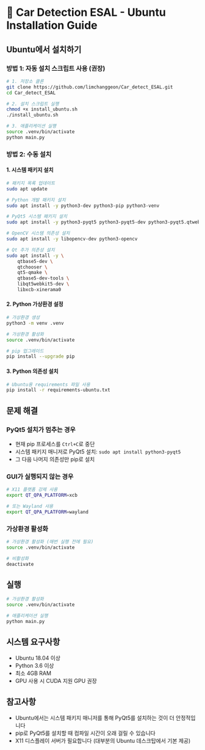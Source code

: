 # 🚗 Car Detection ESAL - Ubuntu Installation Guide

## Ubuntu에서 설치하기

### 방법 1: 자동 설치 스크립트 사용 (권장)

```bash
# 1. 저장소 클론
git clone https://github.com/limchanggeon/Car_detect_ESAL.git
cd Car_detect_ESAL

# 2. 설치 스크립트 실행
chmod +x install_ubuntu.sh
./install_ubuntu.sh

# 3. 애플리케이션 실행
source .venv/bin/activate
python main.py
```

### 방법 2: 수동 설치

#### 1. 시스템 패키지 설치
```bash
# 패키지 목록 업데이트
sudo apt update

# Python 개발 패키지 설치
sudo apt install -y python3-dev python3-pip python3-venv

# PyQt5 시스템 패키지 설치
sudo apt install -y python3-pyqt5 python3-pyqt5-dev python3-pyqt5.qtwebengine

# OpenCV 시스템 의존성 설치
sudo apt install -y libopencv-dev python3-opencv

# Qt 추가 의존성 설치
sudo apt install -y \
    qtbase5-dev \
    qtchooser \
    qt5-qmake \
    qtbase5-dev-tools \
    libqt5webkit5-dev \
    libxcb-xinerama0
```

#### 2. Python 가상환경 설정
```bash
# 가상환경 생성
python3 -m venv .venv

# 가상환경 활성화
source .venv/bin/activate

# pip 업그레이드
pip install --upgrade pip
```

#### 3. Python 의존성 설치
```bash
# Ubuntu용 requirements 파일 사용
pip install -r requirements-ubuntu.txt
```

## 문제 해결

### PyQt5 설치가 멈추는 경우
- 현재 pip 프로세스를 `Ctrl+C`로 중단
- 시스템 패키지 매니저로 PyQt5 설치: `sudo apt install python3-pyqt5`
- 그 다음 나머지 의존성만 pip로 설치

### GUI가 실행되지 않는 경우
```bash
# X11 플랫폼 강제 사용
export QT_QPA_PLATFORM=xcb

# 또는 Wayland 사용
export QT_QPA_PLATFORM=wayland
```

### 가상환경 활성화
```bash
# 가상환경 활성화 (매번 실행 전에 필요)
source .venv/bin/activate

# 비활성화
deactivate
```

## 실행

```bash
# 가상환경 활성화
source .venv/bin/activate

# 애플리케이션 실행
python main.py
```

## 시스템 요구사항

- Ubuntu 18.04 이상
- Python 3.6 이상
- 최소 4GB RAM
- GPU 사용 시 CUDA 지원 GPU 권장

## 참고사항

- Ubuntu에서는 시스템 패키지 매니저를 통해 PyQt5를 설치하는 것이 더 안정적입니다
- pip로 PyQt5를 설치할 때 컴파일 시간이 오래 걸릴 수 있습니다
- X11 디스플레이 서버가 필요합니다 (대부분의 Ubuntu 데스크탑에서 기본 제공)